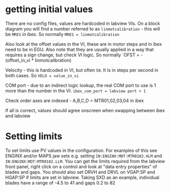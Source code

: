 # getting initial values

There are no config files, values are hardcoded in labview VIs. On a block diagram you will find a number referred to as `linmotcalibration` - this will be `MRES` in ibex. So normally `MRES = linmotcalibration`

Also look at the offset values in the VI, these are in motor steps and in ibex need to be in EGU. Also note that they are usually applied in a way that requires a sign change, but check VI logic. So normally `OFST = -(offset_in_vi *  linmotcalibration)

Velocity - this is hardcoded in VI, but often `50`. It is in steps per second in both cases. So `VELO = value_in_vi` 
 
COM port - due to an indirect logic lookup, the real COM port to use is 1 more than the number in the VI. `ibex_com_port = labview port + 1`

Check order axes are indexed - A,B,C,D = MTR01,02,03,04 in ibex 

If all is correct, values should agree onscreen when swapping between ibex and labview

# Setting limits

To set limits use PV values in the configuration. For examples of this see ENGINX and/or MAPS jaw sets e.g. setting `IN:ENGINX:MOT:MTR0102.HLM` and `IN:ENGINX:MOT:MTR0102.LLM`. You can get the limits required from the labview front panel, right click on a control and look at "data entry properties" of blades and gaps. You should also set DRVH and DRVL on VGAP:SP and HGAP:SP if limits are set in labview. Taking SXD as an example, individual blades have a range of -4.5 to 41 and gaps 0.2 to 82


  